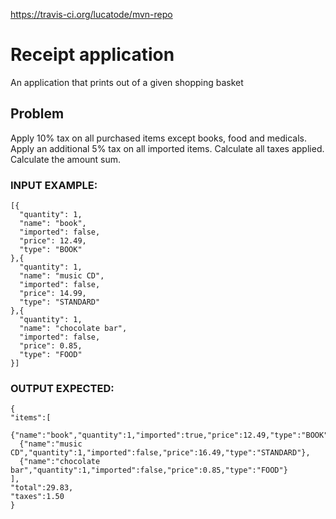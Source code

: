 https://travis-ci.org/lucatode/mvn-repo

# Receipt application
An application that prints out of a given shopping basket

## Problem
Apply 10% tax on all purchased items except books, food and medicals.
Apply an additional 5% tax on all imported items.
Calculate all taxes applied.
Calculate the amount sum.


### INPUT EXAMPLE:
```
[{
  "quantity": 1,
  "name": "book",
  "imported": false,
  "price": 12.49,
  "type": "BOOK"
},{
  "quantity": 1,
  "name": "music CD",
  "imported": false,
  "price": 14.99,
  "type": "STANDARD"
},{
  "quantity": 1,
  "name": "chocolate bar",
  "imported": false,
  "price": 0.85,
  "type": "FOOD"
}]
```


### OUTPUT EXPECTED:
```
{
"items":[
  {"name":"book","quantity":1,"imported":true,"price":12.49,"type":"BOOK"},
  {"name":"music CD","quantity":1,"imported":false,"price":16.49,"type":"STANDARD"},
  {"name":"chocolate bar","quantity":1,"imported":false,"price":0.85,"type":"FOOD"}
],
"total":29.83,
"taxes":1.50
}
```


